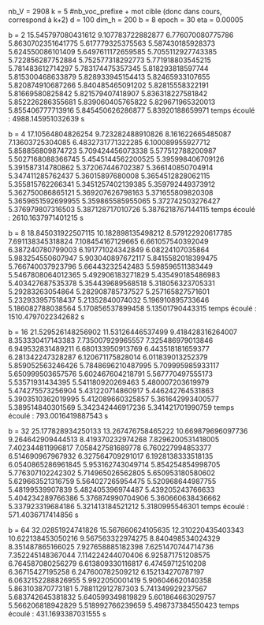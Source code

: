 nb_V = 2908
k = 5 #nb_voc_prefixe + mot cible (donc dans cours, correspond à k+2)
d = 100
dim_h = 200
b = 8
epoch = 30
eta = 0.00005





b = 2
15.545797080431612
9.107783722882877
6.776070080775786
5.8630702351641775
5.617779325375563
5.587430185928373
5.624550086101409
5.6497611172659585
5.7055112927743385
5.722856287752884
5.752577318292773
5.771918803545215
5.781483612714297
5.783174475357345
5.818293818597744
5.815300468633879
5.828933945154413
5.82465933107655
5.820874910687266
5.840485465091202
5.82815558322191
5.81669580825842
5.821579407418907
5.836318227581842
5.852226286355681
5.839060405765822
5.829671965320013
5.855406777713916
5.845450626286877
5.83920188659971
temps écoulé : 4988.145951032639 s


b = 4
17.10564804826254
9.723282488910826
8.161622665485087
7.13603725304085
6.4832731771322285
6.100089955927712
5.858856809874723
5.709424456073338
5.577512788200987
5.5027168088366745
5.4545144562200525
5.395998406709126
5.391587314780862
5.372067446702387
5.366140850704914
5.347411285762437
5.36015897680008
5.3654512828062115
5.355815762266341
5.3451257402139385
5.359792449373912
5.362750086865121
5.369207626798163
5.371655809820308
5.3659651592699955
5.359865585955065
5.372742503276427
5.376979807316503
5.387128717010726
5.3876218767144115
temps écoulé : 2610.1637971401215 s


b = 8
18.845031922507115
10.182898135498212
8.579122920617785
7.691138345318824
7.108454167129665
6.661057540392049
6.387240780799003
6.191771024342849
6.08224107035864
5.983254550607947
5.903040897672117
5.8415582018399475
5.766740037923796
5.66443232542483
5.598596511383449
5.5467808064012365
5.492906183271829
5.435490185486983
5.403427687535378
5.354439689568518
5.318056323705331
5.29283263054864
5.282908785737527
5.257165827571601
5.232933957518437
5.21352840074032
5.196910895733646
5.186082788038564
5.170856537899458
5.13501790443315
temps écoulé : 1510.4797022342682 s

b = 16
21.529526148256902
11.53126446537499
9.418428316264007
8.353330417143383
7.735007929965557
7.325486979013846
6.949532831489211
6.680133950913769
6.443518181659377
6.281342247328287
6.120671175828014
6.011839013252379
5.859052563246426
5.7848696210487995
5.709995985933117
5.650999503657576
5.602467604218791
5.567770497555173
5.53571931434395
5.541180920269463
5.480007203619979
5.474275573256904
5.431220714860917
5.446242764531863
5.3903510362019995
5.412089660325857
5.361642993400577
5.389514840301569
5.342342446917236
5.341421701990759
temps écoulé : 793.0016419887543 s



b = 32
25.177828934250133
13.267476758465222
10.669879696097736
9.264642909444513
8.419370232974268
7.8296200531418005
7.402344811996817
7.058427581689778
6.760227994853377
6.514690967967932
6.327564709291017
6.1928138333518135
6.0540865286961845
5.953162743049714
5.854254854998705
5.776307102242302
5.714965026562805
5.650953180580602
5.629663521316759
5.564027265954475
5.520968644987755
5.48199539907839
5.482405396974487
5.439205243766633
5.404234289766386
5.376874990704906
5.360660638436662
5.337923319684186
5.321413184521212
5.3180995546301
temps écoulé : 571.4036717414856 s


b = 64
32.02851924741826
15.567660624105635
12.310220435403343
10.622138453050216
9.567563322974275
8.840498534024329
8.351487865166025
7.927658885182398
7.6251470744714736
7.352245148367044
7.114224244070406
6.925871751208575
6.764587080256279
6.613809330116817
6.47459712510208
6.36715427195258
6.247600782509212
6.152134270787197
6.0632152288826955
5.9922050001419
5.906046620140358
5.863103870773181
5.788112912787303
5.741349929237567
5.683742645381832
5.640599349819829
5.601864663029757
5.566206818942829
5.518992766239659
5.498737384550423
temps écoulé : 431.1693387031555 s

